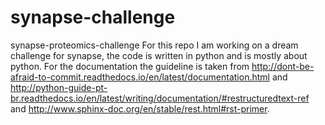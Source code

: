 # synapse-challenge
synapse-proteomics-challenge
For this repo I am working on a dream challenge for synapse, the code is written in python and is mostly about python. For the documentation the guideline is taken from 
http://dont-be-afraid-to-commit.readthedocs.io/en/latest/documentation.html
and 
http://python-guide-pt-br.readthedocs.io/en/latest/writing/documentation/#restructuredtext-ref 
and 
http://www.sphinx-doc.org/en/stable/rest.html#rst-primer.
